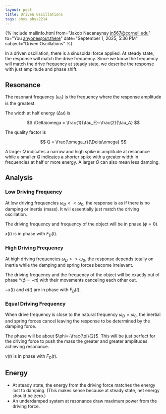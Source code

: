 ```yaml
---
layout: post
title: Driven Oscillations
tags: phys phys2214
---
```


{% include mailinfo.html from="Jakob Nacanaynay <jn567@cornell.edu>" to="You <anyone@out.there>" date="September 1, 2025, 5:36 PM" subject="Driven Oscillations" %}

In a driven oscillation, there is a sinusoidal force applied. At steady state, the response will match the drive frequency. Since we know the frequency will match the drive frequency at steady state, we describe the response with just amplitude and phase shift.

## Resonance

The resonant frequency ($\omega_r$) is the frequency where the response amplitude is the greatest.

The width at half energy ($\Delta\omega$) is

$$ \Delta\omega = \frac{1}{\tau_E}=\frac{2}{\tau_A} $$

The quality factor is

$$ Q = \frac{\omega_r}{\Delta\omega} $$

A larger $Q$ indicates a narrow and high spike in amplitude at resonance while a smaller $Q$ indicates a shorter spike with a greater width in frequencies at half or more energy. A larger $Q$ can also mean less damping.

## Analysis

### Low Driving Frequency

At low driving frequencies $\omega_D << \omega_0$, the response is as if there is no damping or inertia (mass). It will essentially just match the driving oscillation.

The driving frequency and frequency of the object will be in phase ($\phi=0$).

$x(t)$ is in phase with $F_D(t)$.

### High Driving Frequency

At high driving frequencies $\omega_D >> \omega_0$, the response depends totally on inertia while the damping and spring forces become irrelevant.

The driving frequency and the frequency of the object will be exactly out of phase *($\phi=-\pi$) with their movements canceling each other out.

$-x(t)$ and $a(t)$ are in phase with $F_D(t)$.

### Equal Driving Frequency

When drive frequency is close to the natural frequency $\omega_D = \omega_0$, the inertial and spring forces cancel leaving the response to be determined by the damping force.

The phase will be about $\phi=-\frac{\pi}{2}$. This will be just perfect for the driving force to push the mass the greater and greater amplitudes achieving resonance.

$v(t)$ is in phase with $F_D(t)$.

## Energy

- At steady state, the energy from the driving force matches the energy lost to damping. (This makes sense because at steady state, net energy should be zero.)
- An underdamped system at resonance draw maximum power from the driving force.
